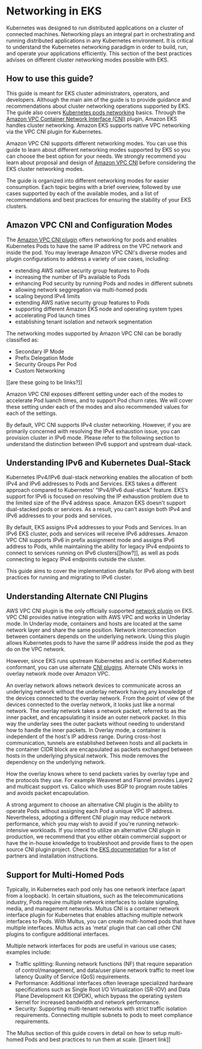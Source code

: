 # Networking in EKS

Kubernetes was designed to run distributed applications on a cluster of connected machines. Networking plays an integral part in orchestrating and running distributed applications in any Kubernetes environment. It is critical to understand the Kubernetes networking paradigm in order to build, run, and operate your applications efficiently. This section of the best practices advises on different cluster networking modes possible with EKS.

## How to use this guide?

This guide is meant for EKS cluster administrators, operators, and developers. Although the main aim of the guide is to provide guidance and recommendations about cluster networking operations supported by EKS. The guide also covers [Kubernetes pods networking](../docs/k8s-networking.md) basics. Through the [Amazon VPC Container Network Interface (CNI)](https://github.com/aws/amazon-vpc-cni-k8s) plugin, Amazon EKS handles cluster networking. Amazon EKS supports native VPC networking via the VPC CNI plugin for Kubernetes.

Amazon VPC CNI supports different networking modes. You can use this guide to learn about different networking modes supported by EKS so you can choose the best option for your needs. We strongly recommend you learn about proposal and design of [Amazon VPC CNI](./vpc-cni.md) before considering the EKS cluster networking modes.

The guide is organized into different networking modes for easier consumption. Each topic begins with a brief overview, followed by use cases supported by each of the available modes, and a list of recommendations and best practices for ensuring the stability of your EKS clusters.

## Amazon VPC CNI and Configuration Modes

The [Amazon VPC CNI plugin](./vpc-cni.md) offers networking for pods and enables Kubernetes Pods to have the same IP address on the VPC network and inside the pod. You may leverage Amazon VPC CNI's diverse modes and plugin configurations to address a variety of use cases, including:

* extending AWS native security group features to Pods
* increasing the number of IPs available to Pods
* enhancing Pod security by running Pods and nodes in different subnets
* allowing network seggregation via multi-homed pods
* scaling beyond IPv4 limits
* extending AWS native security group features to Pods
* supporting different Amazon EKS node and operating system types
* accelerating Pod launch times
* establishing tenant isolation and network segmentation

The networking modes supported by Amazon VPC CNI can be boradly classified as:

* Secondary IP Mode
* Prefix Delegation Mode
* Security Groups Per Pod
* Custom Networking

[[are these going to be links?]]

Amazon VPC CNI exposes different setting under each of the modes to accelerate Pod luanch times, and to support Pod churn rates. We will cover these setting under each of the modes and also recommended values for each of the settings.

By default, VPC CNI supports IPv4 cluster networking. However, if you are primarily concerned with resolving the IPv4 exhaustion issue, you can provision cluster in IPv6 mode. Please refer to the following section to understand the distinction between IPv6 support and upstream dual-stack.

## Understanding IPv6 and Kubernetes Dual-Stack

Kubernetes IPv4/IPv6 dual-stack networking enables the allocation of both IPv4 and IPv6 addresses to Pods and Services. EKS takes a different approach compared to Kubernetes’ “IPv4/IPv6 dual-stack” feature. EKS’s support for IPv6 is focused on resolving the IP exhaustion problem due to the limited size of the IPv4 address space. Amazon EKS doesn't support dual-stacked pods or services. As a result, you can't assign both IPv4 and IPv6 addresses to your pods and services.

By default, EKS assigns IPv4 addresses to your Pods and Services. In an IPv6 EKS cluster, pods and services will receive IPv6 addresses. Amazon VPC CNI supports IPv6 in prefix assignment mode and assigns IPv6 address to Pods, while maintaining the ability for legacy IPv4 endpoints to connect to services running on IPv6 clusters[[how?]], as well as pods connecting to legacy IPv4 endpoints outside the cluster.

This guide aims to cover the implementation details for IPv6 along with best practices for running and migrating to IPv6 cluster.

## Understanding Alternate CNI Plugins

AWS VPC CNI plugin is the only officially supported [network plugin](https://kubernetes.io/docs/concepts/cluster-administration/networking/) on EKS. VPC CNI provides native integration with AWS VPC and works in Underlay mode. In Underlay mode, containers and hosts are located at the same network layer and share the same position. Network interconnection between containers depends on the underlying network. Using this plugin allows Kubernetes pods to have the same IP address inside the pod as they do on the VPC network.

However, since EKS runs upstream Kubernetes and is certified Kubernetes conformant, you can use alternate [CNI plugins](https://github.com/containernetworking/cni). Alternate CNIs works in overlay network mode over Amazon VPC.

An overlay network allows network devices to communicate across an underlying network without the underlay network having any knowledge of the devices connected to the overlay network. From the point of view of the devices connected to the overlay network, it looks just like a normal network. The overlay network takes a network packet, referred to as the inner packet, and encapsulating it inside an outer network packet. In this way the underlay sees the outer packets without needing to understand how to handle the inner packets. In Overlay mode, a container is independent of the host's IP address range. During cross-host communication, tunnels are established between hosts and all packets in the container CIDR block are encapsulated as packets exchanged between hosts in the underlying physical network. This mode removes the dependency on the underlying network.

How the overlay knows where to send packets varies by overlay type and the protocols they use. For example Weavenet and Flannel provides Layer2 and multicast support vs. Calico which uses BGP to program route tables and avoids packet encapsulation.

A strong argument to choose an alternative CNI plugin is the ability to operate Pods without assigning each Pod a unique VPC IP address. Nevertheless, adopting a different CNI plugin may reduce network performance, which you may wish to avoid if you're running network-intensive workloads. If you intend to utilize an alternative CNI plugin in production, we recommend that you either obtain commercial support or have the in-house knowledge to troubleshoot and provide fixes to the open source CNI plugin project. Check the [EKS documentation](https://docs.aws.amazon.com/eks/latest/userguide/alternate-cni-plugins.html) for a list of partners and installation instructions.

## Support for Multi-Homed Pods

Typically, in Kubernetes each pod only has one network interface (apart from a loopback). In certain situations, such as the telecommunications industry, Pods require multiple network interfaces to isolate signaling, media, and management networks. Multus CNI is a container network interface plugin for Kubernetes that enables attaching multiple network interfaces to Pods. With Multus, you can create multi-homed pods that have multiple interfaces. Multus acts as ‘meta’ plugin that can call other CNI plugins to configure additional interfaces.

Multiple network interfaces for pods are useful in various use cases; examples include:

* Traffic splitting: Running network functions (NF) that require separation of control/management, and data/user plane network traffic to meet low latency Quality of Service (QoS) requirements.
* Performance: Additional interfaces often leverage specialized hardware specifications such as Single Root I/O Virtualization (SR-IOV) and Data Plane Development Kit (DPDK), which bypass the operating system kernel for increased bandwidth and network performance.
* Security: Supporting multi-tenant networks with strict traffic isolation requirements. Connecting multiple subnets to pods to meet compliance requirements.

The Multus section of this guide covers in detail on how to setup multi-homed Pods and best practices to run them at scale. [[insert link]]

